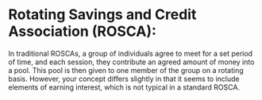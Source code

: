 # Rotating Savings and Credit Association (ROSCA): 
In traditional ROSCAs, a group of individuals agree to meet for a set period of time, and each session, they contribute an agreed amount of money into a pool. This pool is then given to one member of the group on a rotating basis. However, your concept differs slightly in that it seems to include elements of earning interest, which is not typical in a standard ROSCA.
